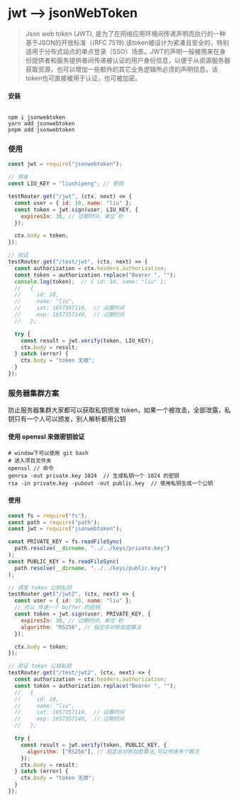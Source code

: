 # jwt  --> jsonWebToken

> Json web token (JWT), 是为了在网络应用环境间传递声明而执行的一种基于JSON的开放标准（(RFC 7519).该token被设计为紧凑且安全的，特别适用于分布式站点的单点登录（SSO）场景。JWT的声明一般被用来在身份提供者和服务提供者间传递被认证的用户身份信息，以便于从资源服务器获取资源，也可以增加一些额外的其它业务逻辑所必须的声明信息，该token也可直接被用于认证，也可被加密。

#### 安装

```shell

npm i jsonwebtoken 
yarn add jsonwebtoken
pnpm add jsonwebtoken
```

### 使用

```js
const jwt = require("jsonwebtoken");

// 颁发
const LIU_KEY = "liushipeng"; // 密钥

testRouter.get("/jwt", (ctx, next) => {
  const user = { id: 10, name: "liu" };
  const token = jwt.sign(user, LIU_KEY, {
    expiresIn: 30, // 过期时间，单位 秒
  });

  ctx.body = token;
});

// 验证
testRouter.get("/test/jwt", (ctx, next) => {
  const authorization = ctx.headers.authorization;
  const token = authorization.replace("Bearer ", "");
  console.log(token);  // { id: 10, name: "liu" };
  //   {
  //     id: 10,
  //     name: "liu",
  //     iat: 1657357110,  // 设置时间
  //     exp: 1657357140,  // 过期时间
  //   };

  try {
    const result = jwt.verify(token, LIU_KEY);
    ctx.body = result;
  } catch (error) {
    ctx.body = "token 无效";
  }
});
```



###  服务器集群方案

 防止服务器集群大家都可以获取私钥颁发 token，如果一个被攻击，全部泄露，私钥只有一个人可以颁发，别人解析都用公钥

#### 使用 openssl 来做密钥验证

```shell
# window下可以使用 git bash
# 进入项目文件夹 
openssl // 命令
genrsa -out private.key 1024  // 生成私钥一个 1024 的密钥
rsa -in private.key -pubout -out public.key  // 使用私钥生成一个公钥
```

#### 使用

```js
const fs = require("fs");
const path = require("path");
const jwt = require("jsonwebtoken");

const PRIVATE_KEY = fs.readFileSync(
  path.resolve(__dirname, "../../keys/private.key")
);
const PUBLIC_KEY = fs.readFileSync(
  path.resolve(__dirname, "../../keys/public.key")
);

// 颁发 token 公钥私钥
testRouter.get("/jwt2", (ctx, next) => {
  const user = { id: 10, name: "liu" };
  // 可以 传递一个 buffer 的密钥
  const token = jwt.sign(user, PRIVATE_KEY, {
    expiresIn: 30, // 过期时间，单位 秒
    algorithm: "RS256", // 指定非对称加密算法
  });

  ctx.body = token;
});

// 验证 token 公钥私钥
testRouter.get("/test/jwt2", (ctx, next) => {
  const authorization = ctx.headers.authorization;
  const token = authorization.replace("Bearer ", "");
  //   {
  //     id: 10,
  //     name: "liu",
  //     iat: 1657357110,  // 设置时间
  //     exp: 1657357140,  // 过期时间
  //   };

  try {
    const result = jwt.verify(token, PUBLIC_KEY, {
      algorithm: ["RS256"], // 指定非对称加密算法,可以传递多个算法
    });
    ctx.body = result;
  } catch (error) {
    ctx.body = "token 无效";
  }
});
```

